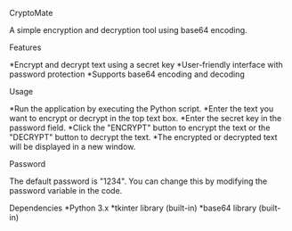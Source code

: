 CryptoMate

A simple encryption and decryption tool using base64 encoding.

Features

*Encrypt and decrypt text using a secret key
*User-friendly interface with password protection
*Supports base64 encoding and decoding

Usage

*Run the application by executing the Python script.
*Enter the text you want to encrypt or decrypt in the top text box.
*Enter the secret key in the password field.
*Click the "ENCRYPT" button to encrypt the text or the "DECRYPT" button to decrypt the text.
*The encrypted or decrypted text will be displayed in a new window.

Password

The default password is "1234". You can change this by modifying the password variable in the code.

Dependencies
*Python 3.x
*tkinter library (built-in)
*base64 library (built-in)
